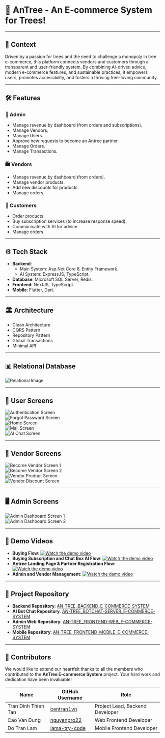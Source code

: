 # 🌳 **AnTree - An E-commerce System for Trees!**

---

## 🌟 **Context**
Driven by a passion for trees and the need to challenge a monopoly in tree e-commerce, this platform connects vendors and customers through a transparent and user-friendly system. By combining AI-driven advice, modern e-commerce features, and sustainable practices, it empowers users, promotes accessibility, and fosters a thriving tree-loving community.

---

## 🛠️ **Features**

### 🏢 **Admin**
- Manage revenue by dashboard (from orders and subscriptions).
- Manage Vendors.
- Manage Users.
- Approve new requests to become an Antree partner.
- Manage Orders.
- Manage Transactions.

### 🛍️ **Vendors**
- Manage revenue by dashboard (from orders).
- Manage vendor products.
- Add new discounts for products.
- Manage orders.

### 👤 **Customers**
- Order products.
- Buy subscription services (to increase response speed).
- Communicate with AI for advice.
- Manage orders.

---

## ⚙️ **Tech Stack**
- **Backend**:
    - Main System: Asp.Net Core 8, Entity Framework.
    - AI System: ExpressJS, TypeScript.
- **Database**: Microsoft SQL Server, Redis.
- **Frontend**: NextJS, TypeScript.
- **Mobile**: Flutter, Dart.

---

## 🏛️ **Architecture**
- Clean Architecture
- CQRS Pattern
- Repository Pattern
- Global Transactions
- Minimal API

---

## 📊 **Relational Database**
![Relational Image](./items/ProjectInfor/Image/RelationalDB.png)

---

## 📱 **User Screens**
![Authentication Screen](./items/ProjectInfor/Image/Auth.png)  
![Forgot Password Screen](./items/ProjectInfor/Image/ForgotPass.png)  
![Home Screen](./items/ProjectInfor/Image/Home.png)  
![Mall Screen](./items/ProjectInfor/Image/Mall.png)  
![AI Chat Screen](./items/ProjectInfor/Image/AIChat.png)

---

## 🛒 **Vendor Screens**
![Become Vendor Screen 1](./items/ProjectInfor/Image/WebBecomeVendor1.png)  
![Become Vendor Screen 2](./items/ProjectInfor/Image/WebBecomeVendor2.png)  
![Vendor Product Screen](./items/ProjectInfor/Image/WebVendorProduct.png)  
![Vendor Discount Screen](./items/ProjectInfor/Image/WebVendorDiscount.png)

---

## 🖥️ **Admin Screens**
![Admin Dashboard Screen 1](./items/ProjectInfor/Image/WebAdminDash1.png)  
![Admin Dashboard Screen 2](./items/ProjectInfor/Image/WebAdminDash2.png)

---

## 🎥 **Demo Videos**
- **Buying Flow**: [![Watch the demo video](./items/ProjectInfor/Image/play1.png)](https://youtu.be/xojdwtRskxo?si=ym_8eJvYsRb-pB4B)
- **Buying Subscription and Chat Box AI Flow**: [![Watch the demo video](./items/ProjectInfor/Image/play2.png)](https://youtu.be/hdiz7-sbc5I?si=2iJ067xIvy8JGNgf)
- **Antree Landing Page & Partner Registration Flow**: [![Watch the demo video](./items/ProjectInfor/Image/play3.png)](https://youtu.be/EG-yTFjRVic?si=rNw3dWXdMFhxbpvW)
- **Admin and Vendor Management**: [![Watch the demo video](./items/ProjectInfor/Image/play4.png)](https://youtu.be/xVOuGHTciEg?si=cAcKQVypk7aIuusY)

---

## 📂 **Project Repository**
- **Backend Repository**: [AN-TREE_BACKEND_E-COMMERCE-SYSTEM](https://github.com/bentran1vn/AN-TREE_BACKEND_E-COMMERCE-SYSTEM)
- **AI Bot Chat Repository**: [AN-TREE_BOTCHAT-SERVER_E-COMMERCE-SYSTEM](https://github.com/bentran1vn/AN-TREE_BOTCHAT-SERVER_E-COMMERCE-SYSTEM)
- **Admin Web Repository**: [AN-TREE_FRONTEND-WEB_E-COMMERCE-SYSTEM](https://github.com/nguyenpro22/AN-TREE_FRONT-END-WEB_E-COMMERCE-SYSTEM)
- **Mobile Repository**: [AN-TREE_FRONTEND-MOBILE_E-COMMERCE-SYSTEM](https://github.com/lama-try-code/AN-TREE_FRONT-END-MOBILE_E-COMMERCE-SYSTEM)

---

## 🤝 **Contributors**
We would like to extend our heartfelt thanks to all the members who contributed to the **AnTree E-commerce System** project. Your hard work and dedication have been invaluable!

| **Name**            | **GitHub Username**                     | **Role**                          |  
|---------------------|-----------------------------------------|-----------------------------------|  
| Tran Dinh Thien Tan | [bentran1vn](https://github.com/bentran1vn) | Project Lead, Backend Developer  |  
| Cao Van Dung        | [nguyenpro22](https://github.com/nguyenpro22) | Web Frontend Developer           |  
| Do Tran Lam         | [lama-try-code](https://github.com/lama-try-code) | Mobile Frontend Developer        |  
